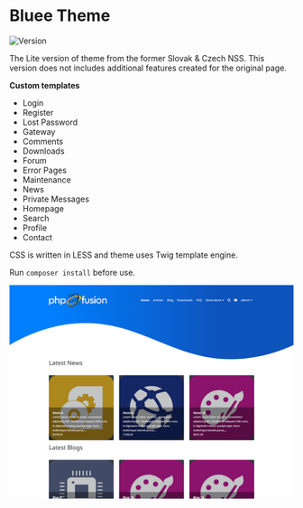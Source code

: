 # Bluee Theme

![Version](https://img.shields.io/badge/Version-2.2.0-blue.svg)

The Lite version of theme from the former Slovak & Czech NSS. This version does not includes additional features created for the original page.

**Custom templates**

- Login
- Register
- Lost Password
- Gateway
- Comments
- Downloads
- Forum
- Error Pages
- Maintenance
- News
- Private Messages
- Homepage
- Search
- Profile
- Contact

CSS is written in LESS and theme uses Twig template engine.

Run `composer install` before use.

![Preview](screenshot.png)
